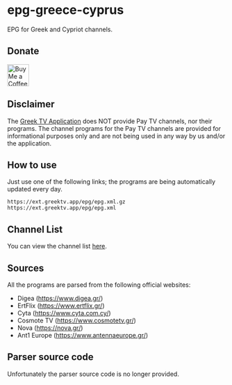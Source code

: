 # epg-greece-cyprus
EPG for Greek and Cypriot channels.

## Donate
<a href='https://ko-fi.com/B0B6Y5661' target='_blank'><img height='50' style='border:0px;height:50px;' src='https://storage.ko-fi.com/cdn/kofi1.png?v=3' border='0' alt='Buy Me a Coffee at ko-fi.com' /></a>

## Disclaimer
The [Greek TV Application](https://greektv.app/) does NOT provide Pay TV channels, nor their programs. The channel programs for the Pay TV channels are provided for informational purposes only and are not being used in any way by us and/or the application.

## How to use
Just use one of the following links; the programs are being automatically updated every day.
```
https://ext.greektv.app/epg/epg.xml.gz
https://ext.greektv.app/epg/epg.xml
```

## Channel List
You can view the channel list [here](https://ext.greektv.app/epg/channel-list.txt).

## Sources
All the programs are parsed from the following official websites:
- Digea (https://www.digea.gr/)
- ErtFlix (https://www.ertflix.gr/)
- Cyta (https://www.cyta.com.cy/)
- Cosmote TV (https://www.cosmotetv.gr/)
- Nova (https://nova.gr/)
- Ant1 Europe (https://www.antennaeurope.gr/)

## Parser source code
Unfortunately the parser source code is no longer provided.
